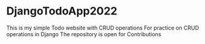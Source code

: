 # DjangoTodoApp2022
This is my simple Todo website with CRUD operations
For practice on CRUD operations in Django
The repository is open for Contributions
